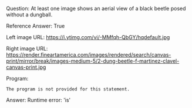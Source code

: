 Question: At least one image shows an aerial view of a black beetle posed without a dungball.

Reference Answer: True

Left image URL: https://i.ytimg.com/vi/-MMfqh-QbGY/hqdefault.jpg

Right image URL: https://render.fineartamerica.com/images/rendered/search/canvas-print/mirror/break/images-medium-5/2-dung-beetle-f-martinez-clavel-canvas-print.jpg

Program:

```
The program is not provided for this statement.
```
Answer: Runtime error: 'is'

